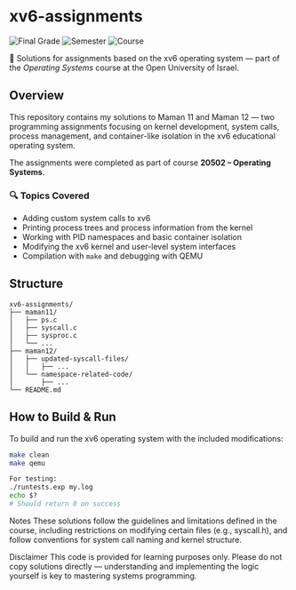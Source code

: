 # xv6-assignments

![Final Grade](https://img.shields.io/badge/grade-100-brightgreen.svg)
![Semester](https://img.shields.io/badge/semester-2024A-blue.svg)
![Course](https://img.shields.io/badge/course-operating_systems-lightgrey.svg)

📘 Solutions for assignments based on the xv6 operating system — part of the *Operating Systems* course at the Open University of Israel.

## Overview

This repository contains my solutions to Maman 11 and Maman 12 — two programming assignments focusing on kernel development, system calls, process management, and container-like isolation in the xv6 educational operating system.

The assignments were completed as part of course **20502 – Operating Systems**.

### 🔍 Topics Covered

- Adding custom system calls to xv6  
- Printing process trees and process information from the kernel  
- Working with PID namespaces and basic container isolation  
- Modifying the xv6 kernel and user-level system interfaces  
- Compilation with `make` and debugging with QEMU  

## Structure

```text
xv6-assignments/
├── maman11/
│   ├── ps.c
│   ├── syscall.c
│   ├── sysproc.c
│   └── ...
├── maman12/
│   ├── updated-syscall-files/
│   │   ├── ...
│   └── namespace-related-code/
│       ├── ...
└── README.md
```


## How to Build & Run

To build and run the xv6 operating system with the included modifications:

```bash
make clean
make qemu

For testing:
./runtests.exp my.log
echo $?
# Should return 0 on success
```
Notes
These solutions follow the guidelines and limitations defined in the course, including restrictions on modifying certain files (e.g., syscall.h), and follow conventions for system call naming and kernel structure.

Disclaimer
This code is provided for learning purposes only. Please do not copy solutions directly — understanding and implementing the logic yourself is key to mastering systems programming.
